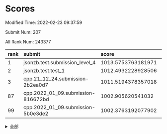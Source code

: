 # Scores

Modified Time: 2022-02-23 09:37:59

Submit Num: 207

All Rank Num: 243377

| rank |               submit               |       score        |       sigma        | pk_num |
| :--- | :--------------------------------- | :----------------- | :----------------- | :----- |
| 1    | jsonzb.test.submission_level_4     | 1013.5753763181971 | 0.8004195002105223 | 4703   |
| 2    | jsonzb.test.test_1                 | 1012.4932228928506 | 0.8176018056604281 | 4700   |
| 3    | cpp.21_12_24.submission-2b2ea0d7   | 1011.5194378357018 | 0.7801396253178737 | 4698   |
| 87   | cpp.2022_01_09.submission-816672bd | 1002.905620541032  | 0.7115028788288418 | 4703   |
| 99   | cpp.2022_01_09.submission-5b0e3de2 | 1002.3763192077902 | 0.7085050848452042 | 4705   |


<details>
<summary>全部</summary>

| rank |                 submit                 |       score        |       sigma        | pk_num |
| :--- | :------------------------------------- | :----------------- | :----------------- | :----- |
| 1    | jsonzb.test.submission_level_4         | 1013.5753763181971 | 0.8004195002105223 | 4703   |
| 2    | jsonzb.test.test_1                     | 1012.4932228928506 | 0.8176018056604281 | 4700   |
| 3    | cpp.21_12_24.submission-2b2ea0d7       | 1011.5194378357018 | 0.7801396253178737 | 4698   |
| 4    | gobigger.level_3.submission_level_3_24 | 1011.4853184382098 | 0.7870971299452351 | 4698   |
| 5    | gobigger.level_3.submission_level_3_20 | 1011.354354827363  | 0.781813121853462  | 4702   |
| 6    | gobigger.level_3.submission_level_3_5  | 1011.188711397948  | 0.7817916825239127 | 4707   |
| 7    | gobigger.level_3.submission_level_3_25 | 1011.1475623805823 | 0.7659129708823058 | 4704   |
| 8    | gobigger.level_3.submission_level_3_7  | 1011.066767784843  | 0.7637155058585487 | 4705   |
| 9    | gobigger.level_3.submission_level_3_8  | 1011.0539865512526 | 0.7777774107020718 | 4699   |
| 10   | gobigger.level_3.submission_level_3_6  | 1011.0499971199743 | 0.7611088802506261 | 4700   |
| 11   | gobigger.level_3.submission_level_3_11 | 1011.0355131874957 | 0.7748213121843284 | 4701   |
| 12   | gobigger.level_3.submission_level_3_34 | 1010.9576008165885 | 0.7754865609711837 | 4704   |
| 13   | gobigger.level_3.submission_level_3_13 | 1010.9264418681461 | 0.7557592361845514 | 4703   |
| 14   | gobigger.level_3.submission_level_3_37 | 1010.9023365469353 | 0.7831844029067746 | 4698   |
| 15   | gobigger.level_3.submission_level_3_28 | 1010.8395836304127 | 0.7687585911277982 | 4703   |
| 16   | gobigger.level_3.submission_level_3_30 | 1010.808128315493  | 0.7998485032230351 | 4703   |
| 17   | gobigger.level_3.submission_level_3_32 | 1010.7793669192528 | 0.7547339126055919 | 4708   |
| 18   | gobigger.level_3.submission_level_3_35 | 1010.7560248112969 | 0.7527344436340768 | 4705   |
| 19   | gobigger.level_3.submission_level_3_3  | 1010.6872870218014 | 0.7492811136500241 | 4703   |
| 20   | gobigger.level_3.submission_level_3_48 | 1010.599711031464  | 0.7763800446257701 | 4694   |
| 21   | gobigger.level_3.submission_level_3_42 | 1010.5151799695483 | 0.7509142209529961 | 4703   |
| 22   | gobigger.level_3.submission_level_3_43 | 1010.4633401219764 | 0.7620918173116819 | 4704   |
| 23   | gobigger.level_3.submission_level_3_36 | 1010.4353382220036 | 0.7666836453997158 | 4702   |
| 24   | gobigger.level_3.submission_level_3_16 | 1010.433745409528  | 0.743119878936363  | 4708   |
| 25   | gobigger.level_3.submission_level_3_15 | 1010.1426143510587 | 0.7658086380254604 | 4700   |
| 26   | gobigger.level_3.submission_level_3_45 | 1010.0043428799324 | 0.7613340822493613 | 4700   |
| 27   | gobigger.level_3.submission_level_3_41 | 1009.9854925452532 | 0.7709554343077057 | 4708   |
| 28   | gobigger.level_3.submission_level_3_46 | 1009.9328594605523 | 0.7443017501351098 | 4700   |
| 29   | gobigger.level_3.submission_level_3_47 | 1009.9093850335477 | 0.7671004951614179 | 4701   |
| 30   | gobigger.level_3.submission_level_3_40 | 1009.8706999012709 | 0.7544509323538415 | 4704   |
| 31   | gobigger.level_3.submission_level_3_0  | 1009.8404157187907 | 0.7425483599711176 | 4702   |
| 32   | gobigger.level_3.submission_level_3_26 | 1009.8400302364666 | 0.7729018052968385 | 4705   |
| 33   | gobigger.level_3.submission_level_3_22 | 1009.8375846602978 | 0.7406116363680662 | 4702   |
| 34   | gobigger.level_3.submission_level_3_17 | 1009.8030017756324 | 0.743954765084808  | 4703   |
| 35   | gobigger.level_3.submission_level_3_21 | 1009.7608760361336 | 0.746132813607304  | 4704   |
| 36   | gobigger.level_3.submission_level_3_2  | 1009.7529287585231 | 0.7619007506112718 | 4701   |
| 37   | gobigger.level_3.submission_level_3_4  | 1009.6954105875346 | 0.7431681033596799 | 4706   |
| 38   | gobigger.level_3.submission_level_3_39 | 1009.6844873506395 | 0.7341147579159419 | 4703   |
| 39   | gobigger.level_3.submission_level_3_19 | 1009.6832279753431 | 0.7567373993658885 | 4703   |
| 40   | gobigger.level_3.submission_level_3_14 | 1009.6625489962864 | 0.7557002833902257 | 4701   |
| 41   | gobigger.level_3.submission_level_3_1  | 1009.625256978957  | 0.7428338438467299 | 4704   |
| 42   | gobigger.level_3.submission_level_3_18 | 1009.600297033688  | 0.7846754126002907 | 4704   |
| 43   | gobigger.level_3.submission_level_3_27 | 1009.5329591430564 | 0.7575853819499783 | 4703   |
| 44   | gobigger.level_3.submission_level_3_44 | 1009.4288503239937 | 0.751390253863478  | 4705   |
| 45   | gobigger.level_3.submission_level_3_38 | 1009.3187568517269 | 0.7443266227981437 | 4700   |
| 46   | gobigger.level_3.submission_level_3_9  | 1009.3039645473914 | 0.7361081444417112 | 4702   |
| 47   | gobigger.level_3.submission_level_3_23 | 1009.0804299239217 | 0.7455861470950039 | 4703   |
| 48   | gobigger.level_3.submission_level_3_10 | 1008.6798146848454 | 0.7422602114262443 | 4702   |
| 49   | gobigger.level_3.submission_level_3_49 | 1008.5720774241537 | 0.7329810956855971 | 4701   |
| 50   | gobigger.level_3.submission_level_3_33 | 1008.5546345438146 | 0.7352228538333742 | 4701   |
| 51   | gobigger.level_3.submission_level_3_31 | 1008.3533209110326 | 0.7532151681542876 | 4703   |
| 52   | gobigger.level_3.submission_level_3_12 | 1007.9932540926555 | 0.7458751639549062 | 4699   |
| 53   | gobigger.level_3.submission_level_3_29 | 1007.9437182484627 | 0.7489586088430554 | 4701   |
| 54   | gobigger.level_1.submission_level_1_32 | 1005.7498312172155 | 0.7398327665692378 | 4700   |
| 55   | gobigger.level_1.submission_level_1_33 | 1004.8496528262652 | 0.7206313588173807 | 4706   |
| 56   | gobigger.level_1.submission_level_1_13 | 1004.752896804507  | 0.7155560427779082 | 4707   |
| 57   | gobigger.level_1.submission_level_1_25 | 1004.4333711173921 | 0.7124194367376887 | 4709   |
| 58   | gobigger.level_1.submission_level_1_0  | 1004.2535616890348 | 0.7118842813358877 | 4704   |
| 59   | gobigger.level_1.submission_level_1_46 | 1004.2440675452349 | 0.724057980286428  | 4707   |
| 60   | gobigger.level_1.submission_level_1_27 | 1004.1446205975934 | 0.7310993060046977 | 4696   |
| 61   | gobigger.level_1.submission_level_1_5  | 1004.1279333322391 | 0.7375416982923494 | 4703   |
| 62   | gobigger.level_1.submission_level_1_6  | 1004.0709252578209 | 0.7149964698071092 | 4708   |
| 63   | gobigger.level_1.submission_level_1_26 | 1003.9878436033204 | 0.7076257255010526 | 4703   |
| 64   | gobigger.level_1.submission_level_1_23 | 1003.9150146945915 | 0.7262470217524217 | 4697   |
| 65   | gobigger.level_1.submission_level_1_4  | 1003.793052059293  | 0.7141077391453462 | 4702   |
| 66   | gobigger.level_1.submission_level_1_15 | 1003.771856307135  | 0.7133125201769206 | 4704   |
| 67   | gobigger.level_1.submission_level_1_48 | 1003.6081862605075 | 0.7168216226764732 | 4702   |
| 68   | gobigger.level_1.submission_level_1_7  | 1003.5808835863454 | 0.7212963478759731 | 4693   |
| 69   | gobigger.level_1.submission_level_1_41 | 1003.531034127795  | 0.7266503835718522 | 4706   |
| 70   | gobigger.level_1.submission_level_1_14 | 1003.4485680516389 | 0.7192523364328186 | 4707   |
| 71   | gobigger.level_1.submission_level_1_44 | 1003.3434251635535 | 0.7151761042277317 | 4703   |
| 72   | gobigger.level_1.submission_level_1_12 | 1003.3185334457824 | 0.7124809682602359 | 4699   |
| 73   | gobigger.level_1.submission_level_1_19 | 1003.3026203154058 | 0.7090810324235849 | 4704   |
| 74   | gobigger.level_1.submission_level_1_49 | 1003.283599178474  | 0.7116149163487897 | 4700   |
| 75   | gobigger.level_1.submission_level_1_18 | 1003.2593030955251 | 0.7145748044834854 | 4706   |
| 76   | gobigger.level_1.submission_level_1_24 | 1003.2343758029233 | 0.7144197701760377 | 4702   |
| 77   | gobigger.level_1.submission_level_1_36 | 1003.1707659216759 | 0.7215413294275095 | 4701   |
| 78   | gobigger.level_1.submission_level_1_3  | 1003.1438806341604 | 0.707509064714124  | 4704   |
| 79   | gobigger.level_1.submission_level_1_37 | 1003.1266602564333 | 0.7199420781508259 | 4705   |
| 80   | gobigger.level_1.submission_level_1_34 | 1003.1168255022899 | 0.715275750434011  | 4704   |
| 81   | gobigger.level_1.submission_level_1_2  | 1003.1099201355208 | 0.7151967991326535 | 4705   |
| 82   | gobigger.level_1.submission_level_1_43 | 1003.1046412457551 | 0.7178228185049551 | 4700   |
| 83   | gobigger.level_1.submission_level_1_31 | 1003.0857439709532 | 0.7148999165181389 | 4699   |
| 84   | gobigger.level_1.submission_level_1_1  | 1003.0392023011938 | 0.7186572339057993 | 4706   |
| 85   | gobigger.level_1.submission_level_1_20 | 1003.0324595115779 | 0.7112354384106179 | 4703   |
| 86   | gobigger.level_1.submission_level_1_38 | 1003.0058527261135 | 0.7113841326173795 | 4703   |
| 87   | cpp.2022_01_09.submission-816672bd     | 1002.905620541032  | 0.7115028788288418 | 4703   |
| 88   | gobigger.level_1.submission_level_1_22 | 1002.8511375519729 | 0.7107942578963693 | 4705   |
| 89   | gobigger.level_1.submission_level_1_42 | 1002.7367969849728 | 0.7180618966299682 | 4706   |
| 90   | gobigger.level_1.submission_level_1_21 | 1002.6967803393992 | 0.711707321997975  | 4702   |
| 91   | gobigger.level_1.submission_level_1_40 | 1002.6549661580744 | 0.7209694589042108 | 4700   |
| 92   | gobigger.level_1.submission_level_1_47 | 1002.6374386409155 | 0.7168898716594317 | 4703   |
| 93   | gobigger.level_1.submission_level_1_29 | 1002.6158378572634 | 0.7042790610891572 | 4708   |
| 94   | gobigger.level_1.submission_level_1_11 | 1002.5986175872328 | 0.7050347893076535 | 4701   |
| 95   | gobigger.level_1.submission_level_1_28 | 1002.5638241529574 | 0.7212417469567035 | 4697   |
| 96   | gobigger.level_1.submission_level_1_35 | 1002.500713805352  | 0.7186371406355418 | 4702   |
| 97   | gobigger.level_1.submission_level_1_16 | 1002.4842569005165 | 0.7156120277962442 | 4706   |
| 98   | gobigger.level_1.submission_level_1_8  | 1002.4160245854907 | 0.7180390081327597 | 4697   |
| 99   | cpp.2022_01_09.submission-5b0e3de2     | 1002.3763192077902 | 0.7085050848452042 | 4705   |
| 100  | gobigger.level_1.submission_level_1_45 | 1002.2068160440431 | 0.7164122324454835 | 4704   |
| 101  | gobigger.level_1.submission_level_1_39 | 1002.2023288345924 | 0.7200403878820048 | 4704   |
| 102  | gobigger.level_1.submission_level_1_30 | 1002.0344586563382 | 0.7067291766539038 | 4702   |
| 103  | gobigger.level_1.submission_level_1_17 | 1002.0214127091106 | 0.7172597871607181 | 4705   |
| 104  | gobigger.level_1.submission_level_1_9  | 1001.2988225185433 | 0.7169028276369905 | 4700   |
| 105  | gobigger.level_1.submission_level_1_10 | 1001.094351468932  | 0.7065584595016068 | 4706   |
| 106  | gobigger.random.submission_random_27   | 997.528623709881   | 0.7148889439401847 | 4705   |
| 107  | gobigger.random.submission_random_8    | 997.4379120627658  | 0.7335648364287324 | 4702   |
| 108  | gobigger.random.submission_random_11   | 997.1540060218814  | 0.6981634507545014 | 4705   |
| 109  | gobigger.random.submission_random_10   | 997.1502602195804  | 0.7018557789104078 | 4700   |
| 110  | gobigger.random.submission_random_32   | 996.8368882391527  | 0.7125558259171618 | 4705   |
| 111  | gobigger.random.submission_random_41   | 996.8117108039701  | 0.7069888619936237 | 4699   |
| 112  | gobigger.random.submission_random_45   | 996.7812225428065  | 0.7043400795655345 | 4706   |
| 113  | gobigger.random.submission_random_42   | 996.7164508463484  | 0.7064915647859664 | 4699   |
| 114  | gobigger.random.submission_random_14   | 996.5915465764865  | 0.7087071396227353 | 4705   |
| 115  | gobigger.random.submission_random_30   | 996.5855523920789  | 0.7015798064530689 | 4698   |
| 116  | gobigger.random.submission_random_19   | 996.4580803455087  | 0.7137585073209987 | 4707   |
| 117  | gobigger.random.submission_random_23   | 996.3789841984321  | 0.711303277611219  | 4704   |
| 118  | gobigger.random.submission_random_3    | 996.3756025537288  | 0.7190716023786957 | 4700   |
| 119  | gobigger.random.submission_random_12   | 996.1956149311973  | 0.7115367655746612 | 4704   |
| 120  | gobigger.random.submission_random_7    | 996.1221994743157  | 0.7299248223761085 | 4702   |
| 121  | gobigger.random.submission_random_37   | 996.0935535838796  | 0.7079629422608603 | 4703   |
| 122  | gobigger.random.submission_random_16   | 996.0474588874705  | 0.7207084116959467 | 4702   |
| 123  | gobigger.random.submission_random_28   | 995.9934933918411  | 0.7075519642492027 | 4708   |
| 124  | gobigger.random.submission_random_18   | 995.97921086871    | 0.7091360837961934 | 4704   |
| 125  | gobigger.random.submission_random_49   | 995.9755976531375  | 0.7162417867595826 | 4697   |
| 126  | gobigger.random.submission_random_43   | 995.9497238138431  | 0.7081769705095327 | 4704   |
| 127  | gobigger.random.submission_random_1    | 995.9427371948036  | 0.7177259312048465 | 4707   |
| 128  | gobigger.random.submission_random_26   | 995.939096491563   | 0.7051152849121285 | 4702   |
| 129  | gobigger.random.submission_random_22   | 995.9308530026339  | 0.7050011463916809 | 4708   |
| 130  | gobigger.random.submission_random_25   | 995.9188288170249  | 0.7213583400161852 | 4705   |
| 131  | gobigger.random.submission_random_29   | 995.9056473926418  | 0.7004136273842997 | 4700   |
| 132  | gobigger.random.submission_random_38   | 995.8844872654543  | 0.7080603700208964 | 4697   |
| 133  | gobigger.random.submission_random_48   | 995.8785082634159  | 0.7067021381835226 | 4706   |
| 134  | gobigger.random.submission_random_36   | 995.8684119422703  | 0.6984106203799217 | 4704   |
| 135  | gobigger.random.submission_random_21   | 995.7078589208905  | 0.715757375070634  | 4701   |
| 136  | gobigger.random.submission_random_9    | 995.7029508156011  | 0.6998436031070491 | 4707   |
| 137  | gobigger.random.submission_random_0    | 995.675934800689   | 0.7206286769729132 | 4704   |
| 138  | gobigger.random.submission_random_4    | 995.673846905827   | 0.7079507671358688 | 4694   |
| 139  | gobigger.random.submission_random_2    | 995.6712278152651  | 0.6947908451919415 | 4706   |
| 140  | gobigger.random.submission_random_5    | 995.6059379002471  | 0.7081983845233243 | 4703   |
| 141  | gobigger.random.submission_random_20   | 995.5639621677474  | 0.7107721290329785 | 4701   |
| 142  | gobigger.random.submission_random_24   | 995.5046378636645  | 0.7074130545719719 | 4702   |
| 143  | gobigger.random.submission_random_39   | 995.5038405970248  | 0.7211143048013537 | 4701   |
| 144  | gobigger.random.submission_random_46   | 995.4531765111592  | 0.713512618003941  | 4705   |
| 145  | gobigger.random.submission_random_6    | 995.4388686085174  | 0.7129820693516065 | 4707   |
| 146  | gobigger.random.submission_random_47   | 995.4320788044665  | 0.7033376543002244 | 4700   |
| 147  | gobigger.random.submission_random_13   | 995.3748298505842  | 0.7089839818382805 | 4705   |
| 148  | gobigger.random.submission_random_35   | 995.3011232935719  | 0.7284276461846368 | 4702   |
| 149  | gobigger.random.submission_random_33   | 995.2736594217898  | 0.7041046195529455 | 4706   |
| 150  | gobigger.random.submission_random_17   | 995.2457412857135  | 0.6980062892896431 | 4704   |
| 151  | gobigger.random.submission_random_34   | 995.1981304821953  | 0.7039822985787547 | 4699   |
| 152  | gobigger.random.submission_random_44   | 994.9382723034986  | 0.7194316514830065 | 4706   |
| 153  | gobigger.random.submission_random_40   | 994.7666674961437  | 0.728965066129806  | 4700   |
| 154  | gobigger.random.submission_random_31   | 994.6899943203049  | 0.7033310742407618 | 4708   |
| 155  | gobigger.level_2.submission_level_2_33 | 994.5285901481922  | 0.7258793783333776 | 4698   |
| 156  | gobigger.random.submission_random_15   | 994.4368435747066  | 0.7255500546792664 | 4706   |
| 157  | gobigger.level_2.submission_level_2_15 | 994.3897166061681  | 0.732423338727995  | 4707   |
| 158  | gobigger.level_2.submission_level_2_21 | 993.9548296177622  | 0.7270487804383685 | 4705   |
| 159  | gobigger.level_2.submission_level_2_29 | 993.838126775665   | 0.7348136605415047 | 4702   |
| 160  | gobigger.level_2.submission_level_2_9  | 993.8018872437638  | 0.7248107370400343 | 4704   |
| 161  | gobigger.level_2.submission_level_2_27 | 993.510810333072   | 0.7357954629464695 | 4700   |
| 162  | gobigger.level_2.submission_level_2_41 | 993.4616257460975  | 0.720855338079902  | 4701   |
| 163  | gobigger.level_2.submission_level_2_0  | 993.2652152410225  | 0.7317690700311488 | 4705   |
| 164  | gobigger.level_2.submission_level_2_22 | 993.1987085355736  | 0.7249028246588193 | 4701   |
| 165  | gobigger.level_2.submission_level_2_32 | 993.1280326898363  | 0.7299777984227739 | 4706   |
| 166  | gobigger.level_2.submission_level_2_25 | 993.0899135818814  | 0.7303159260881817 | 4703   |
| 167  | gobigger.level_2.submission_level_2_36 | 992.9649659181007  | 0.7360178391590468 | 4702   |
| 168  | gobigger.level_2.submission_level_2_6  | 992.8405146868818  | 0.7480303422817476 | 4704   |
| 169  | gobigger.level_2.submission_level_2_42 | 992.8119258456899  | 0.7343518079166405 | 4703   |
| 170  | gobigger.level_2.submission_level_2_14 | 992.7333211234303  | 0.7359816839742915 | 4701   |
| 171  | gobigger.level_2.submission_level_2_11 | 992.5346948469576  | 0.7444791900525364 | 4704   |
| 172  | gobigger.level_2.submission_level_2_49 | 992.4683790751353  | 0.7295699656438054 | 4700   |
| 173  | gobigger.level_2.submission_level_2_10 | 992.4447011511509  | 0.7564562634670494 | 4702   |
| 174  | gobigger.level_2.submission_level_2_48 | 992.3860425448321  | 0.7609426134691418 | 4702   |
| 175  | gobigger.level_2.submission_level_2_12 | 992.385678745376   | 0.7501486262675621 | 4703   |
| 176  | gobigger.level_2.submission_level_2_16 | 992.3439172183411  | 0.7407118133608729 | 4704   |
| 177  | gobigger.level_2.submission_level_2_5  | 992.3282937744812  | 0.7464235789505834 | 4706   |
| 178  | gobigger.level_2.submission_level_2_7  | 992.2303899254972  | 0.7607481337863813 | 4707   |
| 179  | gobigger.level_2.submission_level_2_4  | 992.2046712056488  | 0.7474406513548206 | 4700   |
| 180  | gobigger.level_2.submission_level_2_3  | 992.2002970472773  | 0.7670318265305577 | 4702   |
| 181  | gobigger.level_2.submission_level_2_1  | 992.1879736322506  | 0.7278743605913811 | 4701   |
| 182  | gobigger.level_2.submission_level_2_34 | 992.1767658795937  | 0.722046192916513  | 4703   |
| 183  | gobigger.level_2.submission_level_2_47 | 992.1362487690686  | 0.7361247479399101 | 4704   |
| 184  | gobigger.level_2.submission_level_2_17 | 992.1317023633984  | 0.731580796621694  | 4696   |
| 185  | gobigger.level_2.submission_level_2_43 | 992.0006704205201  | 0.742776712135821  | 4704   |
| 186  | gobigger.level_2.submission_level_2_20 | 991.9396842312572  | 0.7512565442500916 | 4707   |
| 187  | gobigger.level_2.submission_level_2_2  | 991.7876182169558  | 0.7319027614107226 | 4701   |
| 188  | gobigger.level_2.submission_level_2_31 | 991.747613328699   | 0.7316395506549813 | 4705   |
| 189  | gobigger.level_2.submission_level_2_39 | 991.6998574996322  | 0.75328917720237   | 4706   |
| 190  | gobigger.level_2.submission_level_2_19 | 991.6981715122246  | 0.7516063155638188 | 4703   |
| 191  | gobigger.level_2.submission_level_2_18 | 991.6301367420741  | 0.749495684249906  | 4704   |
| 192  | gobigger.level_2.submission_level_2_26 | 991.6288051674431  | 0.7652901392830226 | 4703   |
| 193  | gobigger.level_2.submission_level_2_35 | 991.6092461220405  | 0.7504837804836432 | 4703   |
| 194  | gobigger.level_2.submission_level_2_23 | 991.510116432761   | 0.7496238005328472 | 4704   |
| 195  | gobigger.level_2.submission_level_2_28 | 991.4991298992003  | 0.7618433337418572 | 4704   |
| 196  | gobigger.level_2.submission_level_2_40 | 991.4111730038225  | 0.7627590528382585 | 4707   |
| 197  | gobigger.level_2.submission_level_2_37 | 991.3818477155905  | 0.7388598400065057 | 4703   |
| 198  | gobigger.level_2.submission_level_2_30 | 991.2271393746806  | 0.7567556063779213 | 4708   |
| 199  | gobigger.level_2.submission_level_2_24 | 991.1590592433108  | 0.7517260488932135 | 4704   |
| 200  | gobigger.level_2.submission_level_2_13 | 991.0953583291101  | 0.7514580663415756 | 4704   |
| 201  | gobigger.level_2.submission_level_2_45 | 991.0511576032711  | 0.7410849438409159 | 4707   |
| 202  | gobigger.level_2.submission_level_2_38 | 991.0188034324517  | 0.7576981947334055 | 4698   |
| 203  | gobigger.level_2.submission_level_2_46 | 990.980103869865   | 0.7465371703487065 | 4707   |
| 204  | gobigger.level_2.submission_level_2_8  | 990.9691026596041  | 0.7576909582506215 | 4704   |
| 205  | gobigger.level_2.submission_level_2_44 | 989.8541588487043  | 0.7558705776430167 | 4703   |
| 206  | gobigger.none.submission_none_0        | 977.2397933675135  | 1.273462487902155  | 4705   |
| 207  | gobigger.none.submission_none_1        | 976.3452562782686  | 1.4477391526125152 | 4706   |

</details>